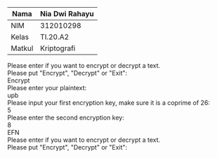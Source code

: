 | Nama          | Nia Dwi Rahayu |
|-------------- | ---------------|
| NIM           | 312010298      |
| Kelas         | TI.20.A2       |
| Matkul        | Kriptografi    |


Please enter if you want to encrypt or decrypt a text. <br>
Please put "Encrypt", "Decrypt" or "Exit": <br>
Encrypt<br>
Please enter your plaintext:<br> 
upb<br>
Please input your first encryption key, make sure it is a coprime of 26: <br>
5<br>
Please enter the second encryption key: <br>
8<br>
EFN<br>
Please enter if you want to encrypt or decrypt a text.<br>
Please put "Encrypt", "Decrypt" or "Exit":<b>
